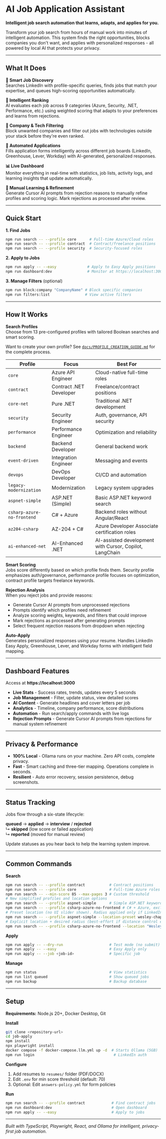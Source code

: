 # AI Job Application Assistant

**Intelligent job search automation that learns, adapts, and applies for you.**

Transform your job search from hours of manual work into minutes of intelligent automation. This system finds the right opportunities, blocks companies you don't want, and applies with personalized responses - all powered by local AI that protects your privacy.

---

## What It Does

**🎯 Smart Job Discovery**  
Searches LinkedIn with profile-specific queries, finds jobs that match your expertise, and queues high-scoring opportunities automatically.

**🧠 Intelligent Ranking**  
AI evaluates each job across 9 categories (Azure, Security, .NET, Performance, etc.) using weighted scoring that adapts to your preferences and learns from rejections.

**🚫 Company & Tech Filtering**  
Block unwanted companies and filter out jobs with technologies outside your stack before they're even ranked.

**🤖 Automated Applications**  
Fills application forms intelligently across different job boards (LinkedIn, Greenhouse, Lever, Workday) with AI-generated, personalized responses.

**📊 Live Dashboard**  
Monitor everything in real-time with statistics, job lists, activity logs, and learning insights that update automatically.

**🔄 Manual Learning & Refinement**  
Generate Cursor AI prompts from rejection reasons to manually refine profiles and scoring logic. Mark rejections as processed after review.

---

## Quick Start

**1. Find Jobs**
```bash
npm run search -- --profile core      # Full-time Azure/Cloud roles
npm run search -- --profile contract  # Contract/freelance positions
npm run search -- --profile security  # Security-focused roles
```

**2. Apply to Jobs**
```bash
npm run apply -- --easy              # Apply to Easy Apply positions  
npm run dashboard:dev                # Monitor at https://localhost:3000
```

**3. Manage Filters** (optional)
```bash
npm run block:company "CompanyName" # Block specific companies
npm run filters:list                # View active filters
```

---

## How It Works

**Search Profiles**  
Choose from 13 pre-configured profiles with tailored Boolean searches and smart scoring.

Want to create your own profile? See [`docs/PROFILE_CREATION_GUIDE.md`](docs/PROFILE_CREATION_GUIDE.md) for the complete process.

| Profile | Focus | Best For |
|---------|-------|----------|
| `core` | Azure API Engineer | Cloud-native full-time roles |
| `contract` | Contract .NET Developer | Freelance/contract positions |
| `core-net` | Pure .NET | Traditional .NET development |
| `security` | Security Engineer | Auth, governance, API security |
| `performance` | Performance Engineer | Optimization and reliability |
| `backend` | Backend Developer | General backend work |
| `event-driven` | Integration Engineer | Messaging and events |
| `devops` | DevOps Developer | CI/CD and automation |
| `legacy-modernization` | Modernization | Legacy system upgrades |
| `aspnet-simple` | ASP.NET (Simple) | Basic ASP.NET keyword search |
| `csharp-azure-no-frontend` | C# + Azure | Backend roles without Angular/React |
| `az204-csharp` | AZ-204 + C# | Azure Developer Associate certification roles |
| `ai-enhanced-net` | AI-Enhanced .NET | AI-assisted development with Cursor, Copilot, LangChain |

**Smart Scoring**  
Jobs score differently based on which profile finds them. Security profile emphasizes auth/governance, performance profile focuses on optimization, contract profile targets freelance keywords.

**Rejection Analysis**  
When you reject jobs and provide reasons:
- Generate Cursor AI prompts from unprocessed rejections
- Prompts identify which profiles need refinement
- Analyze scoring weights, keywords, and filters that could improve
- Mark rejections as processed after generating prompts
- Select frequent rejection reasons from dropdown when rejecting

**Auto-Apply**  
Generates personalized responses using your resume. Handles LinkedIn Easy Apply, Greenhouse, Lever, and Workday forms with intelligent field mapping.

---

## Dashboard Features

Access at **https://localhost:3000**

- **Live Stats** - Success rates, trends, updates every 5 seconds
- **Job Management** - Filter, update status, view detailed scores
- **AI Content** - Generate headlines and cover letters per job
- **Analytics** - Timeline, company performance, score distributions
- **Automation** - Run search/apply commands with live logs
- **Rejection Prompts** - Generate Cursor AI prompts from rejections for manual system refinement

---

## Privacy & Performance

- **100% Local** - Ollama runs on your machine. Zero API costs, complete privacy.
- **Fast** - Smart caching and three-tier mapping. Operations complete in seconds.
- **Resilient** - Auto error recovery, session persistence, debug screenshots.

---

## Status Tracking

Jobs flow through a six-state lifecycle:

**queued** → **applied** → **interview** / **rejected**  
↳ **skipped** (low score or failed application)  
↳ **reported** (moved for manual review)

Update statuses as you hear back to help the learning system improve.

---

## Common Commands

**Search**
```bash
npm run search -- --profile contract           # Contract positions
npm run search -- --profile core               # Full-time Azure roles
npm run search -- --min-score 85 --max-pages 3 # Custom threshold
# New simplified profiles and location options
npm run search -- --profile aspnet-simple      # Simple ASP.NET keyword
npm run search -- --profile csharp-azure-no-frontend # C# + Azure, exclude Angular/React
# Preset location (no UI slider shown). Radius applied only if LinkedIn exposes it
npm run search -- --profile aspnet-simple --location-preset wesley-chapel
# Explicit location + desired radius (best-effort if distance control exists)
npm run search -- --profile csharp-azure-no-frontend --location "Wesley Chapel, FL" --radius 25
```

**Apply**
```bash
npm run apply -- --dry-run                     # Test mode (no submit)
npm run apply -- --easy                        # Easy Apply only
npm run apply -- --job <job-id>                # Specific job
```

**Manage**
```bash
npm run status                                 # View statistics
npm run list queued                            # Show queued jobs
npm run backup                                 # Backup database
```

---

## Setup

**Requirements:** Node.js 20+, Docker Desktop, Git

**Install**
```bash
git clone <repository-url>
cd job-apply
npm install
npx playwright install
docker compose -f docker-compose.llm.yml up -d  # Starts Ollama (5GB)
npm run login                                    # LinkedIn auth
```

**Configure**
1. Add resumes to `resumes/` folder (PDF/DOCX)
2. Edit `.env` for min score threshold (default: 70)
3. Optional: Edit `answers-policy.yml` for form policies

**Run**
```bash
npm run search -- --profile contract            # Find contract jobs
npm run dashboard:dev                           # Open dashboard
npm run apply -- --easy                         # Apply to jobs
```

---

*Built with TypeScript, Playwright, React, and Ollama for intelligent, privacy-first job automation.*